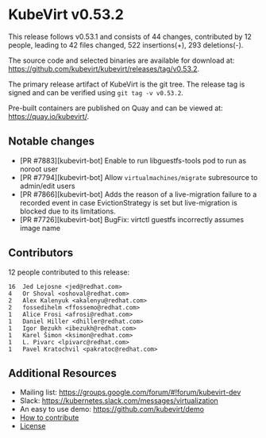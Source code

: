 KubeVirt v0.53.2
================

This release follows v0.53.1 and consists of 44 changes, contributed by 12 people, leading to 42 files changed, 522 insertions(+), 293 deletions(-).

The source code and selected binaries are available for download at: https://github.com/kubevirt/kubevirt/releases/tag/v0.53.2.

The primary release artifact of KubeVirt is the git tree. The release tag is
signed and can be verified using `git tag -v v0.53.2`.

Pre-built containers are published on Quay and can be viewed at: <https://quay.io/kubevirt/>.

Notable changes
---------------

- [PR #7883][kubevirt-bot] Enable to run libguestfs-tools pod to run as noroot user
- [PR #7794][kubevirt-bot] Allow `virtualmachines/migrate` subresource to admin/edit users
- [PR #7866][kubevirt-bot] Adds the reason of a live-migration failure to a recorded event in case EvictionStrategy is set but live-migration is blocked due to its limitations.
- [PR #7726][kubevirt-bot] BugFix: virtctl guestfs incorrectly assumes image name

Contributors
------------
12 people contributed to this release:

```
16	Jed Lejosne <jed@redhat.com>
4	Or Shoval <oshoval@redhat.com>
2	Alex Kalenyuk <akalenyu@redhat.com>
2	fossedihelm <ffossemo@redhat.com>
1	Alice Frosi <afrosi@redhat.com>
1	Daniel Hiller <dhiller@redhat.com>
1	Igor Bezukh <ibezukh@redhat.com>
1	Karel Šimon <ksimon@redhat.com>
1	L. Pivarc <lpivarc@redhat.com>
1	Pavel Kratochvil <pakratoc@redhat.com>
```

Additional Resources
--------------------

- Mailing list: <https://groups.google.com/forum/#!forum/kubevirt-dev>
- Slack: <https://kubernetes.slack.com/messages/virtualization>
- An easy to use demo: <https://github.com/kubevirt/demo>
- [How to contribute][contributing]
- [License][license]

[contributing]: https://github.com/kubevirt/kubevirt/blob/main/CONTRIBUTING.md
[license]: https://github.com/kubevirt/kubevirt/blob/main/LICENSE
